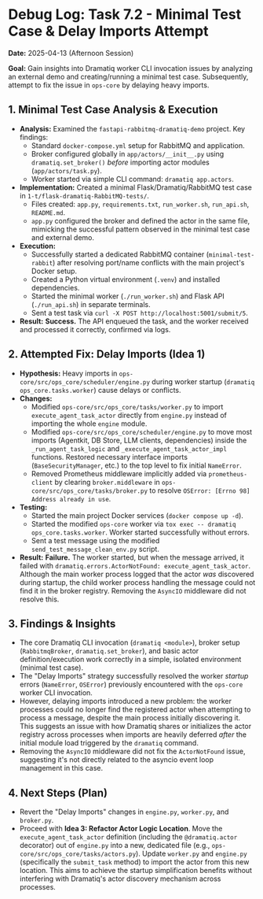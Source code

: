 # Debug Log: Task 7.2 - Minimal Test Case & Delay Imports Attempt

**Date:** 2025-04-13 (Afternoon Session)

**Goal:** Gain insights into Dramatiq worker CLI invocation issues by analyzing an external demo and creating/running a minimal test case. Subsequently, attempt to fix the issue in `ops-core` by delaying heavy imports.

## 1. Minimal Test Case Analysis & Execution

-   **Analysis:** Examined the `fastapi-rabbitmq-dramatiq-demo` project. Key findings:
    -   Standard `docker-compose.yml` setup for RabbitMQ and application.
    -   Broker configured globally in `app/actors/__init__.py` using `dramatiq.set_broker()` *before* importing actor modules (`app/actors/task.py`).
    -   Worker started via simple CLI command: `dramatiq app.actors`.
-   **Implementation:** Created a minimal Flask/Dramatiq/RabbitMQ test case in `1-t/flask-dramatiq-RabbitMQ-tests/`.
    -   Files created: `app.py`, `requirements.txt`, `run_worker.sh`, `run_api.sh`, `README.md`.
    -   `app.py` configured the broker and defined the actor in the same file, mimicking the successful pattern observed in the minimal test case and external demo.
-   **Execution:**
    -   Successfully started a dedicated RabbitMQ container (`minimal-test-rabbit`) after resolving port/name conflicts with the main project's Docker setup.
    -   Created a Python virtual environment (`.venv`) and installed dependencies.
    -   Started the minimal worker (`./run_worker.sh`) and Flask API (`./run_api.sh`) in separate terminals.
    -   Sent a test task via `curl -X POST http://localhost:5001/submit/5`.
-   **Result:** **Success.** The API enqueued the task, and the worker received and processed it correctly, confirmed via logs.

## 2. Attempted Fix: Delay Imports (Idea 1)

-   **Hypothesis:** Heavy imports in `ops-core/src/ops_core/scheduler/engine.py` during worker startup (`dramatiq ops_core.tasks.worker`) cause delays or conflicts.
-   **Changes:**
    -   Modified `ops-core/src/ops_core/tasks/worker.py` to import `execute_agent_task_actor` directly from `engine.py` instead of importing the whole `engine` module.
    -   Modified `ops-core/src/ops_core/scheduler/engine.py` to move most imports (Agentkit, DB Store, LLM clients, dependencies) inside the `_run_agent_task_logic` and `_execute_agent_task_actor_impl` functions. Restored necessary interface imports (`BaseSecurityManager`, etc.) to the top level to fix initial `NameError`.
    -   Removed Prometheus middleware implicitly added via `prometheus-client` by clearing `broker.middleware` in `ops-core/src/ops_core/tasks/broker.py` to resolve `OSError: [Errno 98] Address already in use`.
-   **Testing:**
    -   Started the main project Docker services (`docker compose up -d`).
    -   Started the modified `ops-core` worker via `tox exec -- dramatiq ops_core.tasks.worker`. Worker started successfully without errors.
    -   Sent a test message using the modified `send_test_message_clean_env.py` script.
-   **Result:** **Failure.** The worker started, but when the message arrived, it failed with `dramatiq.errors.ActorNotFound: execute_agent_task_actor`. Although the main worker process logged that the actor *was* discovered during startup, the child worker process handling the message could not find it in the broker registry. Removing the `AsyncIO` middleware did not resolve this.

## 3. Findings & Insights

-   The core Dramatiq CLI invocation (`dramatiq <module>`), broker setup (`RabbitmqBroker`, `dramatiq.set_broker`), and basic actor definition/execution work correctly in a simple, isolated environment (minimal test case).
-   The "Delay Imports" strategy successfully resolved the worker *startup* errors (`NameError`, `OSError`) previously encountered with the `ops-core` worker CLI invocation.
-   However, delaying imports introduced a new problem: the worker processes could no longer find the registered actor when attempting to process a message, despite the main process initially discovering it. This suggests an issue with how Dramatiq shares or initializes the actor registry across processes when imports are heavily deferred *after* the initial module load triggered by the `dramatiq` command.
-   Removing the `AsyncIO` middleware did not fix the `ActorNotFound` issue, suggesting it's not directly related to the asyncio event loop management in this case.

## 4. Next Steps (Plan)

-   Revert the "Delay Imports" changes in `engine.py`, `worker.py`, and `broker.py`.
-   Proceed with **Idea 3: Refactor Actor Logic Location**. Move the `execute_agent_task_actor` definition (including the `@dramatiq.actor` decorator) out of `engine.py` into a new, dedicated file (e.g., `ops-core/src/ops_core/tasks/actors.py`). Update `worker.py` and `engine.py` (specifically the `submit_task` method) to import the actor from this new location. This aims to achieve the startup simplification benefits without interfering with Dramatiq's actor discovery mechanism across processes.